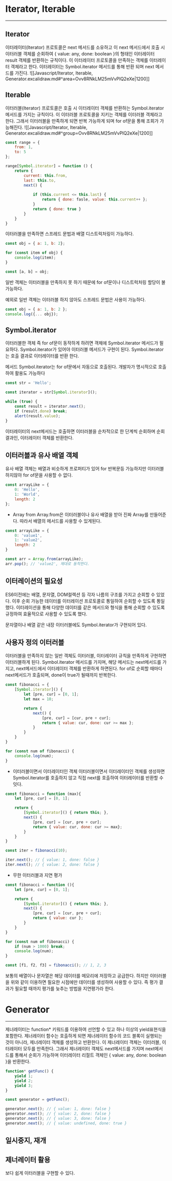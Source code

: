 # Iterator, Iterable
---
## Iterator
이터레이터(Iterator) 프로토콜은 next 메서드를 소유하고 이 next 메서드에서 호출 시 이터러블 객체를 순회하여 { value: any, done: boolean }의 형태인 이터레이터 result 객체를 반환하는 규칙이다.
이 이터레이터 프로토콜을 만족하는 객체를 이터레이터 객체라고 한다.
이터레이터는 Symbol.iterator 메서드를 통해 반환 되며 next 메서드를 가진다.
![[Javascript/Iterator, Iterable, Generator.excalidraw.md#^area=Ovv8RNkLM25mVvPlQ2eXe|1200]]

## Iterable
이터러블(Iterator) 프로토콜은 호출 시 이터레이터 객체를 반환하는 Symbol.iterator 메서드를 가지는 규칙이다. 
이 이터러블 프로토콜을 지키는 객체를 이터러블 객체라고 한다. 그래서 이터러블을 만족하게 되면 반복 가능하게 되며 for of문을 통해 조회가 가능해진다.
![[Javascript/Iterator, Iterable, Generator.excalidraw.md#^group=Ovv8RNkLM25mVvPlQ2eXe|1200]]

```js
const range = {
	from: 1,
	to: 5
};

range[Symbol.iterator] = function () {
	return {
		current: this.from,
		last: this.to,
		next() {
		
			if (this.current <= this.last) {
				return { done: fasle, value: this.current++ };
			}
			return { done: true }
		}
	}
}

```

이터러블을 만족하면 스프레드 문법과 배열 디스트럭처링이 가능하다. 
```js
const obj = { a: 1, b: 2};

for (const item of obj) {
	console.log(item);
}

const [a, b] = obj;
```
일반 객체는 이터러블을 만족하지 못 하기 때문에 for of문이나 디스트럭처링 할당이 불가능하다.

예외로 일반 객체는 이터러블 하지 않아도 스프레드 문법은 사용이 가능하다.
```js
const obj = { a: 1, b: 2 };
console.log({... obj});
```

## Symbol.iterator
이터러블한 객체 즉 for of문이 동작하게 하려면 객체에 Symbol.iterator 메서드가 필요하다.
Symbol.iterator가 있어야 이터러블 메서드가 구현이 된다.
Symbol.iterator는 호출 결과로 이터레이터를 반환 한다.

메서드 Symbol.iterator는 for of문에서 자동으로 호출된다.
개발자가 명시적으로 호출하여 활용도 가능하다
```js
const str = 'Hello';

const iterator = str[Symbol.iterator]();

while (true) {
	const result = iterator.next();
	if (result.done) break;
	alert(result.value);
}


```

이터레이터의 next메서드는 호출하면 이터러블을 순차적으로 한 단계씩 순회하며 순회 결과인, 이터레이터 객체를 반환한다.

## 이터러블과 유사 배열 객체
유사 배열 객체는 배열과 비슷하게 프로퍼티가 있어 for 반복문등 가능하지만 이터러블 하지않아 for of문을 사용할 수 없다.
```js
const arrayLike = {
	0: 'Hello',
	1: 'World',
	length: 2
};
```

- Array from
Array.from은 이터러블이나 유사 배열을 받아 진짜 Array를 만들어준다. 따라서 배열의 메서드를 사용할 수 있게된다.
```js
const arrayLike = {
	0: 'value1',
	1: 'value2',
	length: 2
}

const arr = Array.from(arrayLike);
arr.pop(); // 'value2', 제대로 동작한다.
```

## 이터레이션의 필요성
ES6이전에는 배열, 문자열, DOM컬렉션 등 각자 나름의 구조를 가지고 순회할 수 있었다.
이후 순회 가능한 데이터를 이터레이션 프로토콜로 통일하여 순회할 수 있도록 통일했다.
이터레이션을 통해 다양한 데이터를 같은 메서드와 형식을 통해 순회할 수 있도록 규정하여 효율적으로 사용할 수 있도록 했다.

문자열이나 배열 같은 내장 이터러블에도 Symbol.iterator가 구현되어 있다.


## 사용자 정의 이터러블
이터러블을 만족하지 않는 일반 객체도 이터러블, 이터레이터 규칙을 만족하게 구현하면 이터러블하게 된다.
Symbol.iterator 메서드를 가지며, 해당 메서드는 next메서드를 가지고, next메서드에서 이터레이터 객체를 반환하게 하면된다.
for of로 순회할 때마다 next메서드가 호출되며, done이 true가 될때까지 반복한다.
```js
const fibonacci = {
	[Symbol.iterator]() {
		let [pre, cur] = [0, 1];
		let max = 10;

		return {
			next() {
				[pre, cur] = [cur, pre + cur];
				return { value: cur, done: cur >= max };
			}
		}
	}
}

for (const num of fibonacci) {
	console.log(num);
}

```

- 이터러블이면서 이터레이터인 객체
이터러블이면서 이터레이터인 객체를 생성하면 Symbol.iterator를 호출하지 않고 직접 next를 호출하여 이터레이터를 반환할 수 잇다.
```js
const fibonacci = function (max){
	let [pre, cur] = [0, 1];

	return {
		[Symbol.iterator]() { return this; },
		next() {
			[pre, cur] = [cur, pre + cur];
			return { value: cur, done: cur >= max};
		}
	}
}

const iter = fibonacci(10);

iter.next(); // { value: 1, done: false }
iter.next(); // { value: 2, done: false }
```

- 무한 이터러블과 지연 평가
```js
const fibonacci = function (){
	let [pre, cur] = [0, 1];

	return {
		[Symbol.iterator]() { return this; },
		next() {
			[pre, cur] = [cur, pre + cur];
			return { value: cur };
		}
	}
}

for (const num of fibonacci) {
	if (num > 1000) break;
	console.log(num);
}

const [f1, f2, f3] = fibonacci(); // 1, 2, 3
```
보통의 배열이나 문자열은 해당 데이터를 메모리에 저장하고 공급한다.
하지만 이터러블을 위와 같이 이용하면 필요한 시점에만 데이터를 생성하여 사용할 수 있다.
즉 평가 결과가 필요할 때까지 평가를 늦추는 방법을 지연평가라 한다.

# Generator
---
제너레이터는 function* 키워드를 이용하여 선언할 수 있고 하나 이상의 yield표현식을 포함한다.
제너레이터 함수는 호출하게 되면 제너레이터 함수의 코드 블록이 실행되는 것이 아니라, 제너레이터 객체를 생성하고 반환한다. 이 제너레이터 객체는 이터러블, 이터레이터 모두를 만족한다.
그래서 제너레이터 객체도 next메서드를 가지며 next메서드를 통해서 순회가 가능하며 이터레이터 리절트 객체인 { value: any, done: boolean }을 반환한다.
```js
function* getFunc() {
	yield 1;
	yield 2;
	yield 3;
}

const generator = getFunc();

generator.next(); // { value: 1, done: false }
generator.next(); // { value: 2, done: false }
generator.next(); // { value: 3, done: false }
generator.next(); // { value: undefined, done: true }

```

## 일시중지, 재개


## 제너레이터 활용
보다 쉽게 이터러블을 구현할 수 있다.